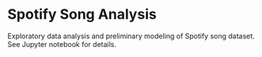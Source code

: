 # Spotify Song Analysis

Exploratory data analysis and preliminary modeling of Spotify song dataset. See Jupyter notebook for details.
